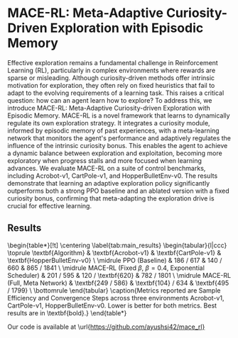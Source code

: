 # MACE-RL: Meta-Adaptive Curiosity-Driven Exploration with Episodic Memory

Effective exploration remains a fundamental challenge in Reinforcement Learning (RL), particularly in complex environments where rewards are sparse or misleading. Although curiosity-driven methods offer intrinsic motivation for exploration, they often rely on fixed heuristics that fail to adapt to the evolving requirements of a learning task. This raises a critical question: how can an agent learn how to explore? To address this, we introduce MACE-RL: Meta-Adaptive Curiosity-driven Exploration with Episodic Memory. MACE-RL is a novel framework that learns to dynamically regulate its own exploration strategy. It integrates a curiosity module, informed by episodic memory of past experiences, with a meta-learning network that monitors the agent's performance and adaptively regulates the influence of the intrinsic curiosity bonus. This enables the agent to achieve a dynamic balance between exploration and exploitation, becoming more exploratory when progress stalls and more focused when learning advances. We evaluate MACE-RL on a suite of control benchmarks, including Acrobot-v1, CartPole-v1, and HopperBulletEnv-v0. The results demonstrate that learning an adaptive exploration policy significantly outperforms both a strong PPO baseline and an ablated version with a fixed curiosity bonus, confirming that meta-adapting the exploration drive is crucial for effective learning.

## Results

\begin{table*}[!t]
\centering
\label{tab:main_results}
\begin{tabular}{l|ccc}
\toprule
\textbf{Algorithm} & \textbf{Acrobot-v1} & \textbf{CartPole-v1} & \textbf{HopperBulletEnv-v0} \\
\midrule
PPO (Baseline) & 186 / 617 & 140 / 660 & 865 / 1841 \\
\midrule
MACE-RL (Fixed $\beta$, $\beta=0.4$, Exponential Scheduler) & 201 / 595 & 120 / \textbf{620} & 782 / 1801 \\
\midrule
MACE-RL (Full, Meta Network) & \textbf{249 / 586} & \textbf{104} / 634 & \textbf{495 / 1799} \\
\bottomrule
\end{tabular}
\caption{Metrics reported are Sample Efficiency and Convergence Steps across three environments Acrobot-v1, CartPole-v1, HopperBulletEnv-v0. Lower is better for both metrics. Best results are in \textbf{bold}.}
\end{table*}

Our code is available at \url{https://github.com/ayushsi42/mace_rl}